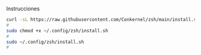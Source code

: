 Instrucciones

``` bash
curl -sL https://raw.githubusercontent.com/Conkernel/zsh/main/install.sh | bash
#
sudo chmod +x ~/.config/zsh/install.sh
#
sudo ~/.config/zsh/install.sh
#
```
